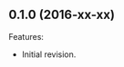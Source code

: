 <!--
	Markdown
	
	Copyright 2018 IS2T. All rights reserved.
 	For demonstration purpose only.
	IS2T PROPRIETARY. Use is subject to license terms.
-->

## 0.1.0 (2016-xx-xx)
Features:
  - Initial revision.